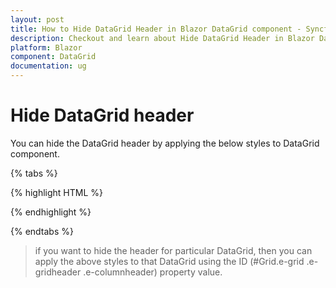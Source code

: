 ```yaml
---
layout: post
title: How to Hide DataGrid Header in Blazor DataGrid component - Syncfusion
description: Checkout and learn about Hide DataGrid Header in Blazor DataGrid component of Syncfusion, and more details
platform: Blazor
component: DataGrid
documentation: ug
---
```


# Hide DataGrid header

You can hide the DataGrid header by applying the below styles to DataGrid component.

{% tabs %}

{% highlight HTML %}

<style>
    .e-grid .e-gridheader .e-columnheader{
        display: none;
    }
</style>

{% endhighlight %}

{% endtabs %}

> if you want to hide the header for particular DataGrid, then you can apply the above styles to that DataGrid using the ID (#Grid.e-grid .e-gridheader .e-columnheader) property value.